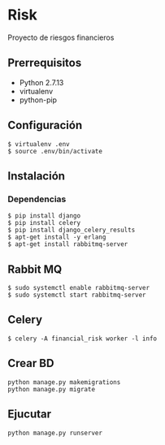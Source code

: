 # Risk

Proyecto de riesgos financieros

## Prerrequisitos
- Python 2.7.13
- virtualenv
- python-pip


## Configuración
```
$ virtualenv .env
$ source .env/bin/activate
```

## Instalación
### Dependencias
```
$ pip install django
$ pip install celery
$ pip install django_celery_results
$ apt-get install -y erlang
$ apt-get install rabbitmq-server

```

## Rabbit MQ
```
$ sudo systemctl enable rabbitmq-server
$ sudo systemctl start rabbitmq-server

```


## Celery
```
$ celery -A financial_risk worker -l info

```


## Crear BD
```
python manage.py makemigrations
python manage.py migrate
```


## Ejucutar
```
python manage.py runserver
```
 